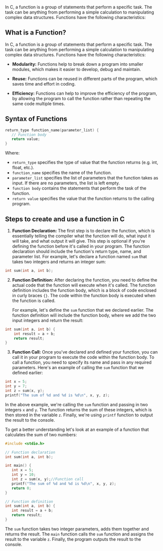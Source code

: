 <!-- 1-->
In C, a function is a group of statements that perform a specific task. The task can be anything from performing a simple calculation to manipulating complex data structures. Functions have the following characteristics:



## What is a Function?

In C, a function is a group of statements that perform a specific task. The task can be anything from performing a simple calculation to manipulating complex data structures. Functions have the following characteristics:

- **Modularity:** Functions help to break down a program into smaller modules, which makes it easier to develop, debug and maintain.

- **Reuse:** Functions can be reused in different parts of the program, which saves time and effort in coding.

- **Efficiency:** Functions can help to improve the efficiency of the program, by allowing the program to call the function rather than repeating the same code multiple times.



## Syntax of Functions

```c
return_type function_name(parameter_list) {
   // Function body
   return value;
}
```

Where:

- `return_type` specifies the type of value that the function returns (e.g. int, float, etc.).
- `function_name` specifies the name of the function.
- `parameter_list` specifies the list of parameters that the function takes as input. If there are no parameters, the list is left empty.
- `function body` contains the statements that perform the task of the function.
- `return value` specifies the value that the function returns to the calling program.

## Steps to create and use a function in C

1. **Function Declaration:** The first step is to declare the function, which is essentially telling the compiler what the function will do, what input it will take, and what output it will give. This step is optional if you're defining the function before it's called in your program. The function declaration should include the function's return type, name, and parameter list. For example, let's declare a function named `sum` that takes two integers and returns an integer sum:

```c
int sum(int a, int b);
```

2. **Function Definition:** After declaring the function, you need to define the actual code that the function will execute when it's called. The function definition includes the function body, which is a block of code enclosed in curly braces `{}`. The code within the function body is executed when the function is called.

    For example, let's define the `sum` function that we declared earlier. The function definition will include the function body, where we add the two input integers and return the result:

```c
int sum(int a, int b) {
    int result = a + b;
    return result;
}
```

3. **Function Call:** Once you've declared and defined your function, you can call it in your program to execute the code within the function body. To call a function, you need to specify its name and pass in any required parameters. Here's an example of calling the `sum` function that we defined earlier:

```c
int x = 5;
int y = 7;
int z = sum(x, y);
printf("The sum of %d and %d is %d\n", x, y, z);
```

In the above example, we're calling the `sum` function and passing in two integers `x` and `y`. The function returns the sum of these integers, which is then stored in the variable `z`. Finally, we're using `printf` function to output the result to the console.

To get a better understanding let's look at an example of a function that calculates the sum of two numbers:

```c
#include <stdio.h>

// Function declaration
int sum(int a, int b);

int main() {
   int x = 5;
   int y = 10;
   int z = sum(x, y);//Function call
   printf("The sum of %d and %d is %d\n", x, y, z);
   return 0;
}

// Function definition
int sum(int a, int b) {
   int result = a + b;
   return result;
}
```

The `sum` function takes two integer parameters, adds them together and returns the result. The `main` function calls the `sum` function and assigns the result to the variable `z`. Finally, the program outputs the result to the console.